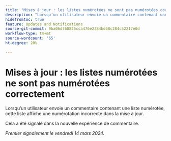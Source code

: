 ```yaml
---
title: "Mises à jour : les listes numérotées ne sont pas numérotées correctement"
description: "Lorsqu’un utilisateur envoie un commentaire contenant une liste numérotée, cette liste affiche une numérotation incorrecte dans la mise à jour."
hidefromtoc: true
feature: Updates and Notifications
source-git-commit: 9ba06d760825cca476e2384bd68c284c52217e0d
workflow-type: tm+mt
source-wordcount: '65'
ht-degree: 20%

---
```



# Mises à jour : les listes numérotées ne sont pas numérotées correctement

Lorsqu’un utilisateur envoie un commentaire contenant une liste numérotée, cette liste affiche une numérotation incorrecte dans la mise à jour.

Cela a été signalé dans la nouvelle expérience de commentaire.

_Premier signalement le vendredi 14 mars 2024._
